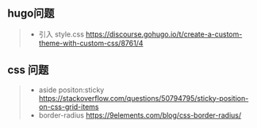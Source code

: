## hugo问题
> - 引入 style.css https://discourse.gohugo.io/t/create-a-custom-theme-with-custom-css/8761/4
## css 问题
> - aside positon:sticky https://stackoverflow.com/questions/50794795/sticky-position-on-css-grid-items
> - border-radius https://9elements.com/blog/css-border-radius/
